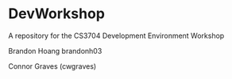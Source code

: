 # DevWorkshop
A repository for the CS3704 Development Environment Workshop

Brandon Hoang brandonh03

Connor Graves (cwgraves)